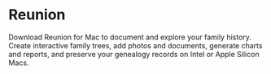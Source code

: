 # Reunion
Download Reunion for Mac to document and explore your family history. Create interactive family trees, add photos and documents, generate charts and reports, and preserve your genealogy records on Intel or Apple Silicon Macs.
